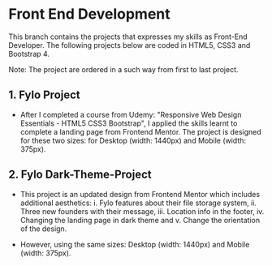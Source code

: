 # Front End Development #

This branch contains the projects that expresses my skills as Front-End Developer. The following projects below are coded in HTML5, CSS3 and Bootstrap 4. 

Note: The project are ordered in a such way from first to last project.

## 1. Fylo Project ##
- After I completed a course from Udemy: "Responsive Web Design Essentials - HTML5 CSS3 Bootstrap", I applied the skills learnt to complete a landing page from Frontend Mentor. The project is designed for these two sizes: for Desktop (width: 1440px) and Mobile (width: 375px).
 
## 2. Fylo Dark-Theme-Project ##
- This project is an updated design from Frontend Mentor which includes additional aesthetics: 
       i. Fylo features about their file storage system,
       ii. Three new founders with their message, 
       iii. Location info in the footer, 
       iv. Changing the landing page in dark theme and 
       v. Change the orientation of the design.
 
 - However, using the same sizes: Desktop (width: 1440px) and Mobile (width: 375px).
 




